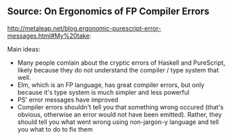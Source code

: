 
## Source: On Ergonomics of FP Compiler Errors

http://metaleap.net/blog.ergonomic-purescript-error-messages.html#My%20take:

Main ideas:
- Many people comlain about the cryptic errors of Haskell and PureScript, likely because they do not understand the compiler / type system that well.
- Elm, which is an FP language, has great compiler errors, but only because it's type system is much simpler and less powerful
- PS' error messages have improved
- Compiler errors shouldn't tell you that something wrong occured (that's obvious, otherwise an error would not have been emitted). Rather, they should tell you what went wrong using non-jargon-y language and tell you what to do to fix them
